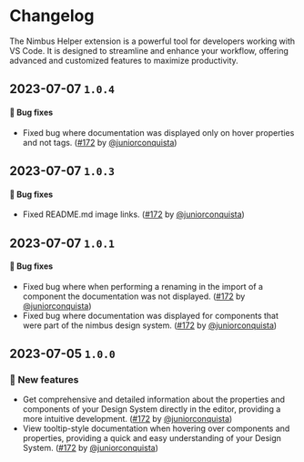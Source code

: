 # Changelog

The Nimbus Helper extension is a powerful tool for developers working with VS Code. It is designed to streamline and enhance your workflow, offering advanced and customized features to maximize productivity.

## 2023-07-07 `1.0.4`

#### 🐛 Bug fixes

- Fixed bug where documentation was displayed only on hover properties and not tags. ([#172](https://github.com/TiendaNube/nimbus-design-system/pull/172) by [@juniorconquista](https://github.com/juniorconquista))

## 2023-07-07 `1.0.3`

#### 🐛 Bug fixes

- Fixed README.md image links. ([#172](https://github.com/TiendaNube/nimbus-design-system/pull/172) by [@juniorconquista](https://github.com/juniorconquista))

## 2023-07-07 `1.0.1`

#### 🐛 Bug fixes

- Fixed bug where when performing a renaming in the import of a component the documentation was not displayed. ([#172](https://github.com/TiendaNube/nimbus-design-system/pull/172) by [@juniorconquista](https://github.com/juniorconquista))
- Fixed bug where documentation was displayed for components that were part of the nimbus design system. ([#172](https://github.com/TiendaNube/nimbus-design-system/pull/172) by [@juniorconquista](https://github.com/juniorconquista))

## 2023-07-05 `1.0.0`

### 🎉 New features

- Get comprehensive and detailed information about the properties and components of your Design System directly in the editor, providing a more intuitive development. ([#172](https://github.com/TiendaNube/nimbus-design-system/pull/172) by [@juniorconquista](https://github.com/juniorconquista))
- View tooltip-style documentation when hovering over components and properties, providing a quick and easy understanding of your Design System. ([#172](https://github.com/TiendaNube/nimbus-design-system/pull/172) by [@juniorconquista](https://github.com/juniorconquista))
